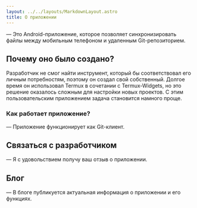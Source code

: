 ```yaml
---
layout: ../../layouts/MarkdownLayout.astro
title: О приложении
---
```





— Это Android-приложение, которое позволяет синхронизировать файлы между мобильным телефоном и удаленным Git-репозиторием.

## Почему оно было создано?

Разработчик не смог найти инструмент, который бы соответствовал его личным потребностям, поэтому он создал свой собственный. Долгое время он использовал Termux в сочетании с Termux-Widgets, но это решение оказалось сложным для настройки новых проектов. С этим пользовательским приложением задача становится намного проще.

### Как работает приложение?
— Приложение функционирует как Git-клиент.

## Связаться с разработчиком
— Я с удовольствием получу ваш отзыв о приложении.

## Блог

— В блоге публикуется актуальная информация о приложении и его функциях.
